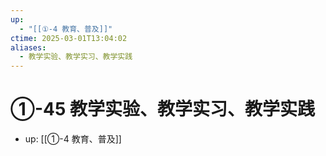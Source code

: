 ```yaml
---
up:
  - "[[①-4 教育、普及]]"
ctime: 2025-03-01T13:04:02
aliases:
  - 教学实验、教学实习、教学实践
---
```


# ①-45 教学实验、教学实习、教学实践

- up: [[①-4 教育、普及]]
